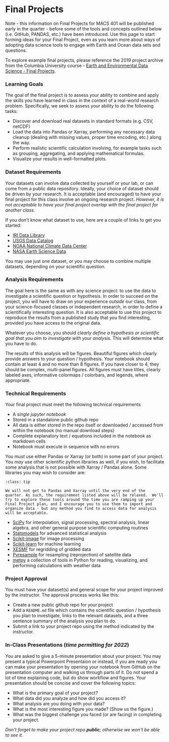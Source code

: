 # Final Projects

Note - this information on Final Projects for MACS 401 will be published early in the quarter - before some of the tools and concepts outlined below (i.e. GitHub, PANDAS, etc.) have been introduced.  Use this page to start forming ideas for your Final Project, even as you learn more about ways of adopting data science tools to engage with Earth and Ocean data sets and questions. 

To explore example final projects, please reference the 2019 project archive from the Columbia University course - [Earth and Environmental Data Science - Final Projects](https://earth-env-data-science.github.io/projects.html).

### Learning Goals

The goal of the final project is to assess your ability to combine and apply the skills you have learned in class in the context of a real-world research problem. Specifically, we seek to assess your ability to do the following tasks:

*   Discover and download real datasets in standard formats (e.g. CSV, netCDF)
*   Load the data into Pandas or Xarray, performing any necessary data cleanup (dealing with missing values, proper time encoding, etc.) along the way.
*   Perform realistic scientific calculation involving, for example tasks such as grouping, aggregating, and applying mathematical formulas.
*   Visualize your results in well-formatted plots.

### Dataset Requirements

Your datasets can involve data collected by yourself or your lab, or can come from a public data repository. Ideally, your choice of dataset should be driven by your research. It is acceptable (and encouraged) to have your final project for this class involve an ongoing research project. _However, it is not acceptable to have your final project overlap with the final project for another class._

If you don't know what dataset to use, here are a couple of links to get you started:

*   [IRI Data Library](http://iridl.ldeo.columbia.edu/)
*   [USGS Data Catalog](https://data.usgs.gov/datacatalog/)
*   [NOAA National Climate Data Center](https://www.ncdc.noaa.gov/)
*   [NASA Earth Science Data](https://earthdata.nasa.gov/)

You may use just one dataset, or you may choose to combine multiple datasets, depending on your scientific question.

### Analysis Requirements

The goal here is the same as with any science project: to use the data to investigate a scientific question or hypothesis. In order to succeed on the project, you will have to draw on your experience _outside_ our class, from your science-focused classes or independent research, in order to define a scientifically interesting question. It is also acceptable to use this project to reproduce the results from a published study that you find interesting, provided you have access to the original data.

Whatever you choose, you should _clearly define a hypothesis or scientific goal that you aim to investigate with your analysis_. This will determine what you have to do.

The results of this analysis will be figures. Beautiful figures which clearly provide answers to your question / hypothesis. Your notebook should contain at least 4 and no more than 8 figures. If you have closer to 4, they should be complex, multi-panel figures. All figures must have titles, clearly labeled axes, informative colormaps / colorbars, and legends, where appropriate.

### Technical Requirements

Your final project must meet the following technical requirements

*   A _single jupyter notebook_
*   Stored in a standalone public github repo
*   All data is either stored in the repo itself or downloaded / accessed from within the notebook (no manual download steps)
*   Complete explanatory text / equations included in the notebook as markdown cells
*   Notebook must execute in sequence with no errors


You _must_ use either Pandas or Xarray (or both) in some part of your project. You _may_ use other scientific python libraries as well, if you wish, to facilitate some analysis that is not possible with Xarray / Pandas alone. Some libraries you may wish to consider are:

```{admonition} Note for 2022
:class: tip

We will not get to Pandas and Xarray until the very end of the quarter. As such, the requirement listed above will be relaxed.  We'll try to explore these tools around the time you are ramping up your Final Project plan, and I encourage you to use them to import and organize data - but any method you find to access data for analysis will be acceptable. 
```

*   [SciPy](https://docs.scipy.org/doc/scipy/reference/) for interpolation, signal processing, spectral analysis, linear algebra, and other general purpose scientific computing routines
*   [Statsmodels](https://github.com/statsmodels/statsmodels) for advanced statistical analysis
*   [Scikit-image](https://scikit-image.org/) for image processing
*   [Scikit-learn](https://scikit-learn.org/stable/) for machine learning
*   [XESMF](https://xesmf.readthedocs.io/en/latest/) for regridding of gridded data
*   [Pyresample](https://pyresample.readthedocs.io/en/latest/) for resampling (reprojection) of satellite data
*   [metpy](https://unidata.github.io/MetPy/latest/index.html) a collection of tools in Python for reading, visualizing, and performing calculations with weather data

### Project Approval

You must have your dataset(s) and general scope for your project improved by the instructor. The approval process works like this:

*   Create a new public github repo for your project
*   Add a `README.md` file which contains the scientific question / hypothesis you plan to investigate, links to the relevant datasets, and a three sentence summary of the analysis you plan to do.
*   Submit a link to your project repo using the method indicated by the instructor. 

### In-Class Presentations (*time permitting for 2022*)

You are asked to give a 5-minute presentation about your project. You may present a typical Powerpoint Presentaion or instead, if you are ready you can make your presentation by opening your notebook from GitHub on the presentation computer and walking us through parts of it. Do not spend a lot of time explaining code, but do show workflow and figures. Your presentation should be concise and cover the following topics:

* What is the primary goal of your project?
* What data did you analyze and how did you access it?
* What analysis are you doing with your data?
* What is the most interesting figure you made? (Show us the figure.)
* What was the biggest challenge you faced (or are facing) in completing your project.

_Don't forget to make your project repo **public**; otherwise we won't be able to see it._
